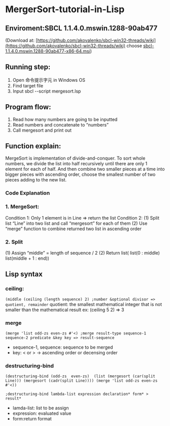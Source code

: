 # MergerSort-tutorial-in-Lisp

## Enviroment:SBCL 1.1.4.0.mswin.1288-90ab477
(Download at: [https://github.com/akovalenko/sbcl-win32-threads/wiki](https://github.com/akovalenko/sbcl-win32-threads/wiki) 
choose  [sbcl-1.1.4.0.mswin.1288-90ab477-x86-64.msi](https://github.com/akovalenko/sbcl-win32-threads/wiki))
## Running step:
1.	Open 命令提示字元 in Windows OS
2.	Find target file
3.	Input sbcl --script mergesort.lsp
## Program flow: 
1.	Read how many numbers are going to be inputted
2.	Read numbers and concatenate to “numbers”
3.	Call mergesort and print out
## Function explain:
MergeSort is implementation of divide-and-conquer. To sort whole numbers, we divide the list into half recursively until there are only 1 element for each of half. And then combine two smaller pieces at a time into bigger pieces with ascending order, choose the smallest number of two pieces adding to the new list.
  ### Code Explanation
  ### 1.	MergeSort:
  Condition 1: 
  Only 1 element is in Line => return the list
  Condition 2: 
  (1)	Split list “Line” into two list and call “mergesort” for each of them
  (2)	Use “merge” function to combine returned two list in ascending order
  ### 2.	Split
  (1)	Assign “middle” = length of sequence / 2
  (2)	Return list( list(0 : middle) list(middle + 1 : end))
 
 ## Lisp syntax
 
 ### ceiling:
`(middle (ceiling (length sequence) 2)
;number &optional divisor => quotient, remainder`
quotient: the smallest mathematical integer that is not smaller than the mathematical result
  ex: (ceiling 5 2) => 3
 ### merge
 `(merge 'list odd-zs even-zs #'<)
 ;merge result-type sequence-1 sequence-2 predicate &key key => result-sequence`
 * sequence-1, sequence: sequence to be merged
 * key: < or > -> ascending order or decensing order
 
 ### destructuring-bind
 `(destructuring-bind (odd-zs  even-zs) 
         (list (mergesort (car(split Line))) (mergesort (cadr(split Line))))
            (merge 'list odd-zs even-zs #'<))`

`;destructuring-bind lambda-list expression declaration* form* > result*`
* lamda-list: list to be assign
* expression: evaluated value
* form:return format

